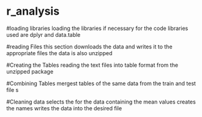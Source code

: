# r_analysis

#loading libraries 
loading the libraries if necessary for the code 
libraries used are dplyr and data.table 

#reading Files 
this section downloads the data and writes it to the appropriate files 
the data is also unzipped 

#Creating the Tables 
reading the text files into table format from the unzipped package 

#Combining Tables 
mergest tables of the same data from the train and test file s

#Cleaning data 
selects the for the data containing the mean values 
creates the names 
writes the data into the desired file 
